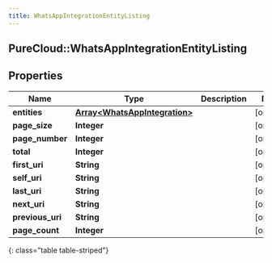 ```yaml
---
title: WhatsAppIntegrationEntityListing
---
```

## PureCloud::WhatsAppIntegrationEntityListing

## Properties

|Name | Type | Description | Notes|
|------------ | ------------- | ------------- | -------------|
| **entities** | [**Array&lt;WhatsAppIntegration&gt;**](WhatsAppIntegration.html) |  | [optional] |
| **page_size** | **Integer** |  | [optional] |
| **page_number** | **Integer** |  | [optional] |
| **total** | **Integer** |  | [optional] |
| **first_uri** | **String** |  | [optional] |
| **self_uri** | **String** |  | [optional] |
| **last_uri** | **String** |  | [optional] |
| **next_uri** | **String** |  | [optional] |
| **previous_uri** | **String** |  | [optional] |
| **page_count** | **Integer** |  | [optional] |
{: class="table table-striped"}


